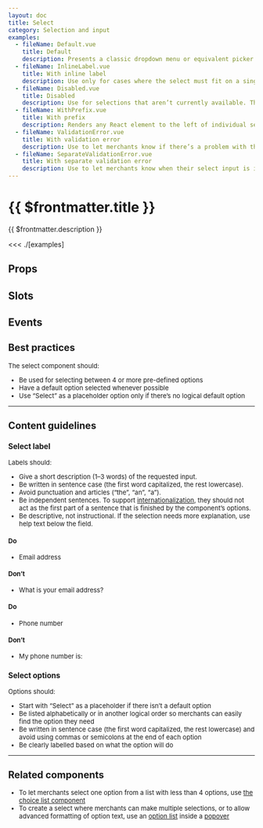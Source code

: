 ```yaml
---
layout: doc
title: Select
category: Selection and input
examples:
  - fileName: Default.vue
    title: Default
    description: Presents a classic dropdown menu or equivalent picker as determined by merchants’ browsers.
  - fileName: InlineLabel.vue
    title: With inline label
    description: Use only for cases where the select must fit on a single line, such as in a toolbar.
  - fileName: Disabled.vue
    title: Disabled
    description: Use for selections that aren’t currently available. The surrounding interface should make it clear why the select box is disabled and how to activate it.
  - fileName: WithPrefix.vue
    title: With prefix
    description: Renders any React element to the left of individual select options. Does not show in the dropdown.
  - fileName: ValidationError.vue
    title: With validation error
    description: Use to let merchants know if there’s a problem with their selection. For selects, a selection is typically invalid only when using a placeholder option (“Select”) and no other selection has been made.
  - fileName: SeparateValidationError.vue
    title: With separate validation error
    description: Use to let merchants know when their select input is invalid in the context of a group of form inputs that the select depends on.
---
```


# {{ $frontmatter.title }}

<Lede>

{{ $frontmatter.description }}

</Lede>

<Examples>

<<< ./[examples]

</Examples>

## Props

<PropsTable />

## Slots

<SlotsTable />

## Events

<EventsTable />

<div style="font-size: 0.8125rem">

## Best practices

The select component should:

- Be used for selecting between 4 or more pre-defined options
- Have a default option selected whenever possible
- Use “Select” as a placeholder option only if there’s no logical default option

---

## Content guidelines

### Select label

Labels should:

- Give a short description (1–3 words) of the requested input.
- Be written in sentence case (the first word capitalized, the rest lowercase).
- Avoid punctuation and articles (“the”, “an”, “a”).
- Be independent sentences. To support [internationalization](https://polaris.shopify.com/foundations/internationalization), they should not act as the first part of a sentence that is finished by the component’s options.
- Be descriptive, not instructional. If the selection needs more explanation, use help text below the field.

<DoDont>

#### Do

- Email address

#### Don’t

- What is your email address?

</DoDont>

<DoDont>

#### Do

- Phone number

#### Don’t

- My phone number is:

</DoDont>

### Select options

Options should:

- Start with “Select” as a placeholder if there isn’t a default option
- Be listed alphabetically or in another logical order so merchants can easily find the option they need
- Be written in sentence case (the first word capitalized, the rest lowercase) and avoid using commas or semicolons at the end of each option
- Be clearly labelled based on what the option will do

---

## Related components

- To let merchants select one option from a list with less than 4 options, use [the choice list component](/components/ChoiceList)
- To create a select where merchants can make multiple selections, or to allow advanced formatting of option text, use an [option list](/components/OptionList) inside a [popover](/components/Popover)

</div>

